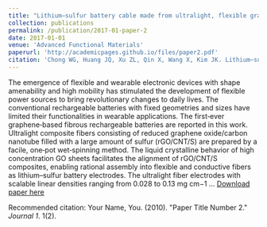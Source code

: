 ```yaml
---
title: "Lithium–sulfur battery cable made from ultralight, flexible graphene/carbon nanotube/sulfur composite fibers"
collection: publications
permalink: /publication/2017-01-paper-2
date: 2017-01-01
venue: 'Advanced Functional Materials'
paperurl: 'http://academicpages.github.io/files/paper2.pdf'
citation: 'Chong WG, Huang JQ, Xu ZL, Qin X, Wang X, Kim JK. Lithium–sulfur battery cable made from ultralight, flexible graphene/carbon nanotube/sulfur composite fibers. Advanced Functional Materials. 2017 Jan;27(4):1604815.'
---
```

The emergence of flexible and wearable electronic devices with shape amenability and high mobility has stimulated the development of flexible power sources to bring revolutionary changes to daily lives. The conventional rechargeable batteries with fixed geometries and sizes have limited their functionalities in wearable applications. The first‐ever graphene‐based fibrous rechargeable batteries are reported in this work. Ultralight composite fibers consisting of reduced graphene oxide/carbon nanotube filled with a large amount of sulfur (rGO/CNT/S) are prepared by a facile, one‐pot wet‐spinning method. The liquid crystalline behavior of high concentration GO sheets facilitates the alignment of rGO/CNT/S composites, enabling rational assembly into flexible and conductive fibers as lithium–sulfur battery electrodes. The ultralight fiber electrodes with scalable linear densities ranging from 0.028 to 0.13 mg cm−1 …
[Download paper here](https://onlinelibrary.wiley.com/doi/full/10.1002/adfm.201604815)

Recommended citation: Your Name, You. (2010). "Paper Title Number 2." <i>Journal 1</i>. 1(2).
